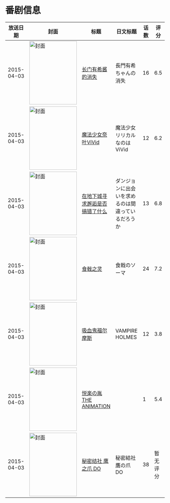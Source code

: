 # 番剧信息

|放送日期|封面|标题|日文标题|话数|评分|评分人数|
|---|---|---|---|---|---|---|
|2015-04-03|<img src="//lain.bgm.tv/pic/cover/c/f1/20/90815_4s8XP.jpg" alt="封面" style="width:150px;height:200px;object-fit:cover;">|[长门有希酱的消失](https://bangumi.tv/subject/90815)|長門有希ちゃんの消失|16|6.5|2754人评分|
|2015-04-03|<img src="//lain.bgm.tv/pic/cover/c/cb/3d/110867_PAS54.jpg" alt="封面" style="width:150px;height:200px;object-fit:cover;">|[魔法少女奈叶ViVid](https://bangumi.tv/subject/110867)|魔法少女リリカルなのはViVid|12|6.2|1087人评分|
|2015-04-03|<img src="//lain.bgm.tv/pic/cover/c/3e/74/116287_EqO1e.jpg" alt="封面" style="width:150px;height:200px;object-fit:cover;">|[在地下城寻求邂逅是否搞错了什么](https://bangumi.tv/subject/116287)|ダンジョンに出会いを求めるのは間違っているだろうか|13|6.8|7495人评分|
|2015-04-03|<img src="//lain.bgm.tv/pic/cover/c/96/99/116461_zl6M2.jpg" alt="封面" style="width:150px;height:200px;object-fit:cover;">|[食戟之灵](https://bangumi.tv/subject/116461)|食戟のソーマ|24|7.2|7548人评分|
|2015-04-03|<img src="//lain.bgm.tv/pic/cover/c/7a/da/120703_0ih7t.jpg" alt="封面" style="width:150px;height:200px;object-fit:cover;">|[吸血鬼福尔摩斯](https://bangumi.tv/subject/120703)|VAMPIRE HOLMES|12|3.8|176人评分|
|2015-04-03|<img src="/img/no_icon_subject.png" alt="封面" style="width:150px;height:200px;object-fit:cover;">|[悦楽の胤 THE ANIMATION](https://bangumi.tv/subject/126324)||1|5.4|184人评分|
|2015-04-03|<img src="//lain.bgm.tv/pic/cover/c/71/c1/232981_TVFeP.jpg" alt="封面" style="width:150px;height:200px;object-fit:cover;">|[秘密结社 鹰之爪 DO](https://bangumi.tv/subject/232981)|秘密結社鷹の爪 DO|38|暂无评分|少于10人评分|
